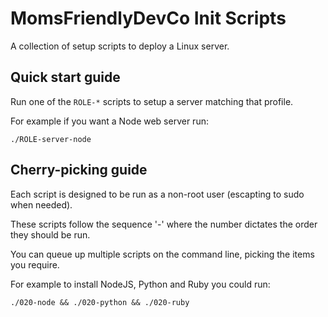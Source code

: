 MomsFriendlyDevCo Init Scripts
==============================
A collection of setup scripts to deploy a Linux server.



Quick start guide
-----------------
Run one of the `ROLE-*` scripts to setup a server matching that profile.

For example if you want a Node web server run:

	./ROLE-server-node


Cherry-picking guide
--------------------
Each script is designed to be run as a non-root user (escapting to sudo when needed).

These scripts follow the sequence '<run order>-<item>' where the number dictates the order they should be run.

You can queue up multiple scripts on the command line, picking the items you require.

For example to install NodeJS, Python and Ruby you could run:

	./020-node && ./020-python && ./020-ruby
